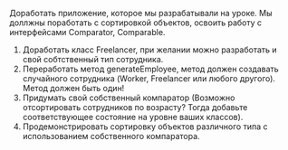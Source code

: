 Доработать приложение, которое мы разрабатывали на уроке. Мы доллжны поработать с сортировкой объектов, освоить работу с интерфейсами Comparator, Comparable.

1. Доработать класс Freelancer, при желании можно разработать и свой собтственный тип сотрудника.
2. Переработать метод generateEmployee, метод должен создавать случайного сотрудника (Worker, Freelancer или любого другого). Метод должен быть один!
3. Придумать свой собственный компаратор (Возможно отсортировать сотрудников по возрасту? Тогда добавьте соответствующее состояние на уровне ваших классов).
4. Продемонстрировать сортировку объектов различного типа с использованием собственного компаратора.

